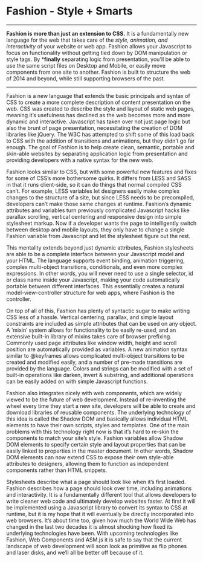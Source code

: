 # Fashion - Style + Smarts
***

**Fashion is more than just an extension to CSS.** It is a fundamentally new language for the web that takes care of the *style, animation, and interactivity* of your website or web app. Fashion allows your Javascript to focus on functionality without getting tied down by DOM manipulation or style tags. By ***finally** separating logic from presentation, you'll be able to use the same script files on Desktop and Mobile, or easily move components from one site to another. Fashion is built to structure the web of 2014 and beyond, while still supporting browsers of the past.

***

Fashion is a new language that extends the basic principals and syntax of CSS to create a more complete description of content presentation on the web. CSS was created to describe the style and layout of static web pages, meaning it’s usefulness has declined as the web becomes more and more dynamic and interactive. Javascript has taken over not just page logic but also the brunt of page presentation, necessitating the creation of DOM libraries like jQuery. The W3C has attempted to shift some of this load back to CSS with the addition of transitions and animations, but they didn’t go far enough. The goal of Fashion is to help create clean, semantic, portable and skin-able websites by separating application logic from presentation and providing developers with a native syntax for the new web.

Fashion looks similar to CSS, but with some powerful new features and fixes for some of CSS’s more bothersome quirks. It differs from LESS and SASS in that it runs client-side, so it can do things that normal compiled CSS can’t. For example, LESS variables let designers easily make complex changes to the structure of a site, but since LESS needs to be precompiled, developers can’t make those same changes at runtime. Fashion’s dynamic attributes and variables turn previously complicated Javascript hacks like parallax scrolling, vertical centering and responsive design into simple stylesheet markup. Now if a developer wants the page to intelligently switch between desktop and mobile layouts, they only have to change a single Fashion variable from Javascript and let the stylesheet figure out the rest.

This mentality extends beyond just dynamic attributes, Fashion stylesheets are able to be a complete interface between your Javascript model and your HTML. The language supports event binding, animation triggering, complex multi-object transitions, conditionals, and even more complex expressions. In other words, you will never need to use a single selector, id or class name inside your Javascript, making your code automatically portable between different interfaces. This essentially creates a natural model-view-controller structure for web apps, where Fashion is the controller.

On top of all of this, Fashion has plenty of syntactic sugar to make writing CSS less of a hassle. Vertical centering, parallax, and simple layout constraints are included as simple attributes that can be used on any object. A ‘mixin’ system allows for functionality to be easily re-used, and an extensive built-in library of mixins takes care of browser prefixing. Commonly used page attributes like window width, height and scroll position are automatically provided as variables. A new animation syntax similar to @keyframes allows complicated multi-object transitions to be created and modified easily, and a number of pre-made transitions are provided by the language. Colors and strings can be modified with a set of built-in operations like darken, invert & substring, and additional operations can be easily added on with simple Javascript functions.

Fashion also integrates nicely with web components, which are widely viewed to be the future of web development. Instead of re-inventing the wheel every time they start a new site, developers will be able to create and download libraries of reusable components. The underlying technology of this idea is called the Shadow DOM and basically allows individual HTML elements to have their own scripts, styles and templates. One of the main problems with this technology right now is that it’s hard to re-skin the components to match your site’s style. Fashion variables allow Shadow DOM elements to specify certain style and layout properties that can be easily linked to properties in the master document. In other words, Shadow DOM elements can now extend CSS to expose their own style-able attributes to designers, allowing them to function as independent components rather than HTML snippets.

Stylesheets describe what a page should look like when it’s first loaded. Fashion describes how a page should look over time, including animations and interactivity. It is a fundamentally different tool that allows developers to write cleaner web code and ultimately develop websites faster. At first it will be implemented using a Javascript library to convert its syntax to CSS at runtime, but it is my hope that it will eventually be directly incorporated into web browsers. It’s about time too, given how much the World Wide Web has changed in the last two decades it is almost shocking how fixed its underlying technologies have been. With upcoming technologies like Fashion, Web Components and ASM.js it is safe to say that the current landscape of web development will soon look as primitive as flip phones and laser disks, and we’ll all be better off because of it.